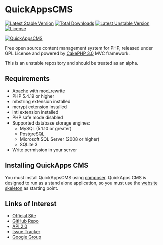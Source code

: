 # QuickAppsCMS

[![Latest Stable Version](https://poser.pugx.org/quickapps/cms/v/stable.svg)](https://packagist.org/packages/quickapps/cms)
[![Total Downloads](https://poser.pugx.org/quickapps/cms/downloads.svg)](https://packagist.org/packages/quickapps/cms)
[![Latest Unstable Version](https://poser.pugx.org/quickapps/cms/v/unstable.svg)](https://packagist.org/packages/quickapps/cms)
[![License](https://poser.pugx.org/quickapps/cms/license.svg)](https://packagist.org/packages/quickapps/cms)

[![QuickAppsCMS](http://quickappscms.org/system/img/logo.png)](http://www.quickappscms.org)

Free open source content management system for PHP, released under GPL License
and powered by [CakePHP 3.0](http://cakephp.org) MVC framework.

This is an unstable repository and should be treated as an alpha.

## Requirements

* Apache with mod_rewrite
* PHP 5.4.19 or higher
* mbstring extension installed
* mcrypt extension installed
* intl extension installed
* PHP safe mode disabled
* Supported database storage engines:
   * MySQL (5.1.10 or greater)
   * PostgreSQL
   * Microsoft SQL Server (2008 or higher)
   * SQLite 3
* Write permission in your server

## Installing QuickApps CMS

You must install QuickAppsCMS using [composer](http://getcomposer.org).
QuickApps CMS is designed to run as a stand alone application, so you must
use the [website skeleton](https://github.com/QuickAppsCMS/website) as
starting point.

## Links of Interest

 * [Official Site](http://www.quickappscms.org)
 * [GitHub Repo](https://github.com/QuickAppsCMS/QuickApps-CMS)
 * [API 2.0](http://api.quickappscms.org/2.0)
 * [Issue Tracker](https://github.com/QuickAppsCMS/QuickApps-CMS/issues)
 * [Google Group](https://groups.google.com/group/quickapps-cms)